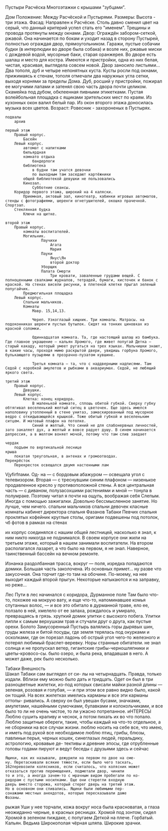 Пустыри
Расчёска
    Многоэтажки с крышами "зубцами".

Дом
    Положение: Между Расчёской и Пустырями.
    Размеры: Высота - три этажа.
    Фасад: Направлен к Расчёске. Столь давно сменил цвет на серый, что данный критерий успел стать его "именем". Трещины и провода протянуты между окнами.
    Двор: 
        Ограждён забором-сеткой, ржавой. Она начинается по бокам и уходит назад в сторону Пустырей, полностью ограждая двор, прямоугольником. 
        Гаражи, пустые собачии будки (в интерлюдии во дворе была собака) и возле них, ржавые миски с дождевой водой, мусорные баки, старая оранжерея. Во дворе есть шалаш и место для костра.
        Имеются и пристройки, одна из них белая, чистая, красивая, выглядела совсем новой. 
        Двор заносило листьями...
        Два тополя, дуб и четыре непонятных куста. Кусты росли под окнами, прижимаясь к стенам, тополя отмечали два наружных угла сетки, выходя корнями за пределы Дома. Дуб, росший у пристройки, пожирал ее могучими лапами и затенял свою часть двора почти целиком. Скамейка под дубом, обклеенная пивными этикетками.
        Пустая волейбольная площадка с ящиками зрительских мест по краям.
        Из кухонных окон валил белый пар. Из окон второго этажа доносилась музыка всех цветов.
    Возраст: Ровесник - захороненых в Пустырях.

    подвалы
        архив

    первый этаж
        Правый корпус.
            Басейн
        Левый корпус.
            автомат с напитками
            бильярдная 
            комнато отдыха
                бандерлоги
            библиотека
                в будни там учатся девочки
                по выходным там заседают картёжники
            общей библиотекой девушки не пользовались
            Кинозал. 
                Субботние сеансы.
        Коридор первого этажа, широкий на 4 каляски.
            Приемная, актовый зал, кинотеатр, кабинки игровых автоматов, стенды с фотографиями, шеренги огнетушителей, окошко прачечной. Спортзал.
        Стеклянная будка
            Ключи на щитке.

    второй этаж
        Правый корпус.
            комнаты воспитателей.
            Могильник. 
                    Паучихи
                        Агата
                        Мария
                    Пауки
                        Янус\Ян
                        второй доктор
                    Уборщик
                    Палата Смерти
                        Три кровати, заваленные грудами вещей. С полноценными свалками журналов, тетрадей, бумаги, кисточек и банок с краской. На стенах висели рисунки, в плетеной клетке прыгал зеленый попугайчик.
            Предмогильная площадка
        Левый корпус.
            Спальни мальчиков. 
            Комнаты
                Мавр. 15,14,13.

                Череп. Узкоглазый хищник. Три комнаты. Матрасы. на подоконниках шеренги пустых бутылок. Сидят на тонких циновках из красной соломки.

                Одиннадцатая комната. Та, где настоящий шалаш из бамбука. Где главное украшение — кальян Хромого, где живет попугай Детка — старый какаду, который умеет ругаться на трех языках. Мальчишки знают, в какие часы, проходя мимо раскрытой двери, увидишь горбуна Хромого, булькающего пузырями в прозрачно-пузатом кувшине.
                
                Третья комната — та, что с наддверными надписями. Там Седой с коробкой амулетов и рыбками в аквариумах. Седой, не любящий яркого света.

    третий этаж
        Правый корпус.
            Девушки. 
        Левый корпус.
            Клетка: конец коридора.
                В маленькой комнате, сплошь обитой губкой. Сверху губку обтягивал веселенький желтый ситец в цветочек. Еще здесь имелся наполовину утопленный в стене унитаз, замаскированный под мусорное ведро с откидывающейся крышкой. Тоже обитый губкой и веселеньким ситцем. И матовый плафон на потолке.
                Синий и желтый. Что синий не для слабонервных личностей, зато закаляет дух, а желтый и вовсе радует душу. В синем начинается депрессия, а в желтом воняет мочой, потому что там слив заедает

    чердак
        подъем по вертикальной леснице
    крыша
        покатая треугольная, в антенах и громоотводах.
    Перекрёсток
        Перекресток освещался двумя настенными лам
Vjyfirfпами. Од- на — с бордовым абажуром — освещала угол с телевизором. Вторая — с треснувшим синим плафоном — низенькое продавленное кресло у противоположной стены. А вся центральная часть — с диваном, полузасохшими растениями и мной — тонула в полумраке. Поэтому читал я почти на ощупь, воображая себя Слепым. Иногда с помощью зажигалки. Довольно бессмысленное занятие. Но лучше, чем ничего.
    спальни мальчиков
    спальни девочек
    класные комнаты
    кабинет директора
    спальня Фазанов Табаки Певчих 
    спальня проклятых
    кофейник
        круглые столы, оригами подвешены под потолок, чб фотов в рамках на стенах


их корпус соединялся с нашим общей лестницей, насколько
я знал, к ним никто никогда не поднимался. В своем корпусе они
жили на третьем этаже, который в нашем занимали воспитатели.
На втором располагался лазарет, а что было на первом, я не знал.
Наверное, таинственный бассейн на вечном ремонте.

Изнанка
    раздолбанная трасса, вокруг — поля, изредка попадаются домики. Большая часть заколочена. Из основных примет... ну разве что закусочная. Она торчит где-то там на обочине. По-моему, на нее выходит каждый второй прыгун. Некоторые натыкаются и на заправку, но реже...




Лес
    Пути в лес начинался с коридора,
        Дурманное поле
            Там было что-то, похожее на мокрую вату, и еще что-то, напоминавшее комья спутанных волос, — и все это обитало в дурманной траве, ело ее, ползало в ней, хмелело от ее запаха, рождалось и умирало, превращаясь в грязь. хрупкий домик улитки с высокого побега. Улитки липли к самым верхушкам трав и стучали друг о друга, как пустые орехи.
        Болото
        Замусоренный Пустырь
            валялись горы дырявых шин, груды железа и битой посуды, где земля терялась под окурками и осколками, где он порезал ладонь об острый угол чего-то железного и потерял любимый браслет-веревку.
        Норы
            странные обитатели.
    не знал солнца и не пропускал ветер,
    гигантские грибы-черношляпники и цветы-кровосо-сы.
    было озеро, и была река, впадавшая в него. А может даже, рек было несколько.

Табаки
    Внешность    
        Шакал Табаки сам выглядел от си-
        лы на четырнадцать. Правда, только издали. Вблизи ему можно
        было дать и тридцать. Одет он был в три разноцветные жилетки,
        из-под которых свисали майки разной длины — зеленая, розовая
        и голубая, — и при этом все равно видно было, какой он тощий.
        На всех жилетках имелись карманы и все эти карманы оттопы-
        ривались. А сверху он был увешан бусами, значками, амулетами,
        нашейными сумочками, булавками и колокольчиками, и все было
        то ли не очень чистое, то ли ужасно потрепанное.
    иНТЕРЕСЫ
        Люблю сушить крапиву и чеснок, а потом пихать их во что
попало.
        Люблю защитные обереги, такие,
        чтобы каждый на что-то отдельное, а не сборники на все случаи
        жизни.
        люблю носить
        на себе все, что имею, и иметь под рукой все необходимое
        люблю птиц, грибы, блюзы, павлиньи перья, черных
        кошек, синеглазых людей, геральдику, астрологию, кровавые де-
        тективы и древние эпосы, где отрубленные головы годами пируют
        и ведут беседы с друзьями
        здесь и сейчас

    Ящики, как их называли, дежурили на первом по двое на сме-
    ну. Перетаскивали всякие тяжести, если было чего таскать,
    162перевозили колясников, если считалось, что колясник может
    отказаться против перемещения, подметали двор, чинили
    то и это, а иногда зачем-то с мрачным видом пробегали по ко-
    ридорам с пустыми носилками. Еще они стерегли входную
    дверь вместо сторожа, который стерег дверь на третий этаж.
    Но в основном они спивались. Ящики были любимыми пер-
    сонажами местных анекдотов, которые пересказывали даже
    Фазаны.
рыжая
    Уши у нее торчали, кожа вокруг носа была красноватая, а глаза неожиданно черные, в красных ресницах.
Хромой
    под зонтом, сидел Хромой в зеленом пиждаке, с попугаем Деткой на плече. Горбатый. Кальян.
Ведьма
    Широкополая чёрная шляпа. Широкие зрачки.